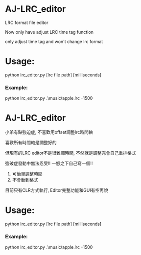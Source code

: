 # AJ-LRC_editor
LRC format file editor

Now only have adjust LRC time tag function

only adjust time tag and won't change lrc format

# Usage:
python lrc_editor.py [lrc file path] [milliseconds]

### Example:

python lrc_editor.py .\music\apple.lrc -1500

# AJ-LRC_editor
小弟有點強迫症, 不喜歡用offset調整lrc時間軸

喜歡所有時間軸是調整好的

但現有的LRC editor不是很難調時間, 不然就是調整完會自己重排格式

強破症發動中無法忍受!! 一怒之下自己寫一個!!

1. 可簡單調整時間
2. 不會動到格式

目前只有CLR方式執行, Editor完整功能和GUI有空再說

# Usage:
python lrc_editor.py [lrc file path] [milliseconds]

### Example:
python lrc_editor.py .\music\apple.lrc -1500
